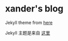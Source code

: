 # xander's blog

Jekyll theme from [here](https://github.com/cotes2020/jekyll-theme-chirpy)

Jekyll 主题是来自 [这里](https://github.com/cotes2020/jekyll-theme-chirpy)
